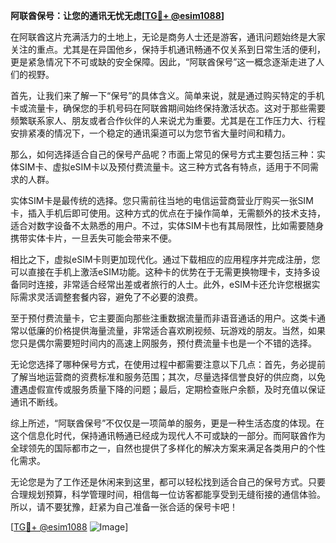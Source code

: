 **阿联酋保号：让您的通讯无忧无虑[[TG💪+ @esim1088](https://t.me/s/esim1088)]**

在阿联酋这片充满活力的土地上，无论是商务人士还是游客，通讯问题始终是大家关注的重点。尤其是在异国他乡，保持手机通讯畅通不仅关系到日常生活的便利，更是紧急情况下不可或缺的安全保障。因此，“阿联酋保号”这一概念逐渐走进了人们的视野。

首先，让我们来了解一下“保号”的具体含义。简单来说，就是通过购买特定的手机卡或流量卡，确保您的手机号码在阿联酋期间始终保持激活状态。这对于那些需要频繁联系家人、朋友或者合作伙伴的人来说尤为重要。尤其是在工作压力大、行程安排紧凑的情况下，一个稳定的通讯渠道可以为您节省大量时间和精力。

那么，如何选择适合自己的保号产品呢？市面上常见的保号方式主要包括三种：实体SIM卡、虚拟eSIM卡以及预付费流量卡。这三种方式各有特点，适用于不同需求的人群。

实体SIM卡是最传统的选择。您只需前往当地的电信运营商营业厅购买一张SIM卡，插入手机后即可使用。这种方式的优点在于操作简单，无需额外的技术支持，适合对数字设备不太熟悉的用户。不过，实体SIM卡也有其局限性，比如需要随身携带实体卡片，一旦丢失可能会带来不便。

相比之下，虚拟eSIM卡则更加现代化。通过下载相应的应用程序并完成注册，您可以直接在手机上激活eSIM功能。这种卡的优势在于无需更换物理卡，支持多设备同时连接，非常适合经常出差或者旅行的人士。此外，eSIM卡还允许您根据实际需求灵活调整套餐内容，避免了不必要的浪费。

至于预付费流量卡，它主要面向那些注重数据流量而非语音通话的用户。这类卡通常以低廉的价格提供海量流量，非常适合喜欢刷视频、玩游戏的朋友。当然，如果您只是偶尔需要短时间内的高速上网服务，预付费流量卡也是一个不错的选择。

无论您选择了哪种保号方式，在使用过程中都需要注意以下几点：首先，务必提前了解当地运营商的资费标准和服务范围；其次，尽量选择信誉良好的供应商，以免遭遇虚假宣传或服务质量下降的问题；最后，定期检查账户余额，及时充值以保证通讯不断线。

综上所述，“阿联酋保号”不仅仅是一项简单的服务，更是一种生活态度的体现。在这个信息化时代，保持通讯畅通已经成为现代人不可或缺的一部分。而阿联酋作为全球领先的国际都市之一，自然也提供了多样化的解决方案来满足各类用户的个性化需求。

无论您是为了工作还是休闲来到这里，都可以轻松找到适合自己的保号方式。只要合理规划预算，科学管理时间，相信每一位访客都能享受到无缝衔接的通信体验。所以，请不要犹豫，赶紧为自己准备一张合适的保号卡吧！

[[TG💪+ @esim1088](https://t.me/s/esim1088) ![Image](https://i.postimg.cc/4NQfJmqS/Snipaste-2025-05-13-00-14-12.png)]